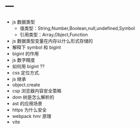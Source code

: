 # 一

- js 数据类型
  - 值类型：String,Number,Boolean,null,undefined,Symbol
  - 引用类型：Array,Object,Function
- js 数据类型变量在内存以什么形式存储的
- 解释下 symbol 和 bigint
- bigint 的作用
- js 数字精度
- 如何用 bigint ??
- css 定位方式.
- js 继承
- object.create
- csp 浏览器内容安全策略
- dom 树是怎么解析的
- ast 的应用场景
- https 为什么安全
- webpack hmr 原理
- vite
